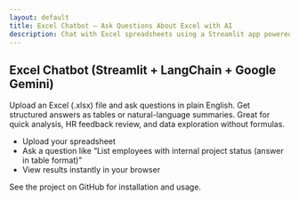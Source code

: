```yaml
---
layout: default
title: Excel Chatbot — Ask Questions About Excel with AI
description: Chat with Excel spreadsheets using a Streamlit app powered by LangChain CSV agents and Google Gemini. Query your .xlsx files in natural language and get answers as tables or summaries.
---
```


## Excel Chatbot (Streamlit + LangChain + Google Gemini)

Upload an Excel (.xlsx) file and ask questions in plain English. Get structured answers as tables or natural-language summaries. Great for quick analysis, HR feedback review, and data exploration without formulas.

- Upload your spreadsheet
- Ask a question like “List employees with internal project status (answer in table format)”
- View results instantly in your browser

See the project on GitHub for installation and usage.

